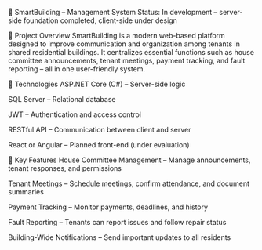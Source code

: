 🏢 SmartBuilding – Management System
Status: In development – server-side foundation completed, client-side under design

🎯 Project Overview
SmartBuilding is a modern web-based platform designed to improve communication and organization among tenants in shared residential buildings.
It centralizes essential functions such as house committee announcements, tenant meetings, payment tracking, and fault reporting – all in one user-friendly system.

🧰 Technologies
ASP.NET Core (C#) – Server-side logic

SQL Server – Relational database

JWT – Authentication and access control

RESTful API – Communication between client and server

React or Angular – Planned front-end (under evaluation)

🧩 Key Features
House Committee Management – Manage announcements, tenant responses, and permissions

Tenant Meetings – Schedule meetings, confirm attendance, and document summaries

Payment Tracking – Monitor payments, deadlines, and history

Fault Reporting – Tenants can report issues and follow repair status

Building-Wide Notifications – Send important updates to all residents


